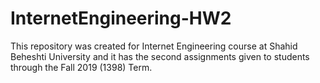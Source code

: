 # InternetEngineering-HW2

This repository was created for Internet Engineering course at Shahid Beheshti University and it has the second assignments given to students through the Fall 2019 (1398) Term.
